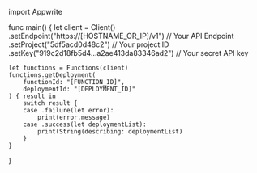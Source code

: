 import Appwrite

func main() {
    let client = Client()
      .setEndpoint("https://[HOSTNAME_OR_IP]/v1") // Your API Endpoint
      .setProject("5df5acd0d48c2") // Your project ID
      .setKey("919c2d18fb5d4...a2ae413da83346ad2") // Your secret API key

    let functions = Functions(client)
    functions.getDeployment(
        functionId: "[FUNCTION_ID]",
        deploymentId: "[DEPLOYMENT_ID]"
    ) { result in
        switch result {
        case .failure(let error):
            print(error.message)
        case .success(let deploymentList):
            print(String(describing: deploymentList)
        }
    }
}
